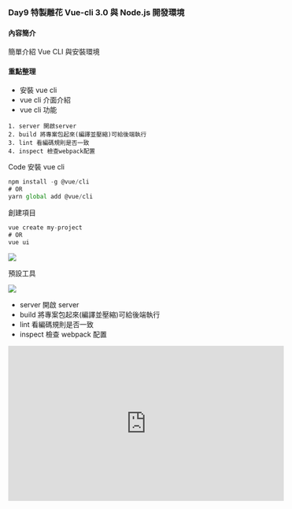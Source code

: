 ### Day9 特製雕花 Vue-cli 3.0 與 Node.js 開發環境

#### 內容簡介

簡單介紹 Vue CLI 與安裝環境

#### 重點整理

- 安裝 vue cli
- vue cli 介面介紹
- vue cli 功能

```
1. server 開啟server
2. build 將專案包起來(編譯並壓縮)可給後端執行
3. lint 看編碼規則是否一致
4. inspect 檢查webpack配置
```

Code
安裝 vue cli

```javascript
npm install -g @vue/cli
# OR
yarn global add @vue/cli
```

創建項目

```javascript
vue create my-project
# OR
vue ui
```

<img src="https://i.imgur.com/PukKcPH.png">

預設工具

<img src="https://i.imgur.com/bW0QHUk.png">

- server 開啟 server
- build 將專案包起來(編譯並壓縮)可給後端執行
- lint 看編碼規則是否一致
- inspect 檢查 webpack 配置

<center>
<iframe width="560" height="315" src="https://www.youtube.com/embed/J08Vd5842BA" frameborder="0" allow="accelerometer; autoplay; encrypted-media; gyroscope; picture-in-picture" allowfullscreen></iframe>
</center>
